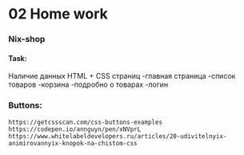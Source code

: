 # 02 Home work

### Nix-shop

#### Task:

Наличие данных HTML + CSS страниц
-главная страница
-список товаров
-корзина
-подробно о товарах
-логин

### Buttons:

```
https://getcssscan.com/css-buttons-examples
https://codepen.io/annguyn/pen/xNVprL
https://www.whitelabeldevelopers.ru/articles/20-udivitelnyix-animirovannyix-knopok-na-chistom-css
```
